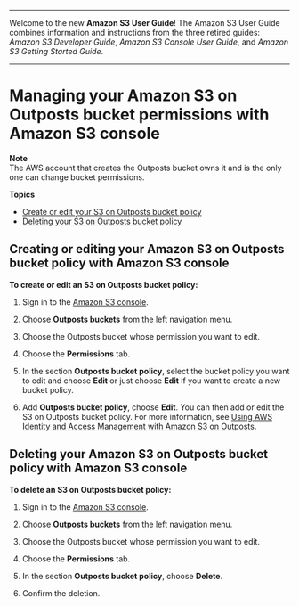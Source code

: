 --------

Welcome to the new **Amazon S3 User Guide**\! The Amazon S3 User Guide combines information and instructions from the three retired guides: *Amazon S3 Developer Guide*, *Amazon S3 Console User Guide*, and *Amazon S3 Getting Started Guide*\.

--------

# Managing your Amazon S3 on Outposts bucket permissions with Amazon S3 console<a name="s3-outposts-bucket-edit-permissions"></a>

**Note**  
The AWS account that creates the Outposts bucket owns it and is the only one can change bucket permissions\.

**Topics**
+ [Create or edit your S3 on Outposts bucket policy](#s3-outposts-bucket-edit-policy)
+ [Deleting your S3 on Outposts bucket policy](#s3-outposts-bucket-delete-policy)

## Creating or editing your Amazon S3 on Outposts bucket policy with Amazon S3 console<a name="s3-outposts-bucket-edit-policy"></a>

**To create or edit an S3 on Outposts bucket policy:**

1. Sign in to the [Amazon S3 console](https://console.aws.amazon.com/s3)\.

1. Choose **Outposts buckets** from the left navigation menu\.

1. Choose the Outposts bucket whose permission you want to edit\.

1. Choose the **Permissions** tab\.

1. In the section **Outposts bucket policy**, select the bucket policy you want to edit and choose **Edit** or just choose **Edit** if you want to create a new bucket policy\.

1. Add **Outposts bucket policy**, choose **Edit**\. You can then add or edit the S3 on Outposts bucket policy\. For more information, see [Using AWS Identity and Access Management with Amazon S3 on Outposts](S3OutpostsIAM.md)\.

## Deleting your Amazon S3 on Outposts bucket policy with Amazon S3 console<a name="s3-outposts-bucket-delete-policy"></a>

**To delete an S3 on Outposts bucket policy:**

1. Sign in to the [Amazon S3 console](https://console.aws.amazon.com/s3)\.

1. Choose **Outposts buckets** from the left navigation menu\.

1. Choose the Outposts bucket whose permission you want to edit\.

1. Choose the **Permissions** tab\.

1. In the section **Outposts bucket policy**, choose **Delete**\.

1. Confirm the deletion\.